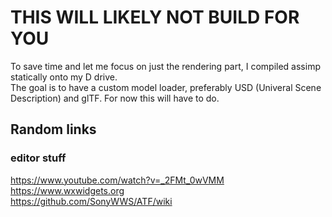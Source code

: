 # THIS WILL LIKELY NOT BUILD FOR YOU
To save time and let me focus on just the rendering part, I compiled assimp statically onto my D drive.  
The goal is to have a custom model loader, preferably USD (Univeral Scene Description) and glTF. For now this will have to do.

## Random links
### editor stuff 
https://www.youtube.com/watch?v=_2FMt_0wVMM  
https://www.wxwidgets.org  
https://github.com/SonyWWS/ATF/wiki
